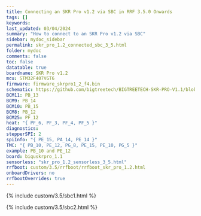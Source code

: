 ```yaml
---
title: Connecting an SKR Pro v1.2 via SBC in RRF 3.5.0 Onwards
tags: []
keywords: 
last_updated: 03/04/2024
summary: "How to connect to an SKR Pro v1.2 via SBC"
sidebar: mydoc_sidebar
permalink: skr_pro_1.2_connected_sbc_3_5.html
folder: mydoc
comments: false
toc: false
datatable: true
boardname: SKR Pro v1.2
mcu: STM32F407VGT6
firmware: firmware_skrpro1_2_f4.bin
schematic: https://github.com/bigtreetech/BIGTREETECH-SKR-PRO-V1.1/blob/master/SKR-PRO-V1.2/Schematic/SKR-PRO-V1.2.PDF
BCM11: PB_13
BCM9: PB_14
BCM10: PB_15
BCM8: PB_12
BCM25: PF_12
heat: "{ PF_6, PF_3, PF_4, PF_5 }"
diagnostics: 
stepperSPI: 2
spiInfo: "{ PE_15, PA_14, PE_14 }"
TMC: "{ PB_10, PE_12, PG_8, PE_15, PE_10, PG_5 }"
example: PB_10 and PE_12
board: biquskrpro_1.1
sensorless: "skr_pro_1.2_sensorless_3_5.html"
rrfboot: custom/3.5/rrfboot/rrfboot_skr_pro_1.2.html
onboardDrivers: no
rrfbootOverrides: true
---
```


{% include custom/3.5/sbc1.html %}

{% include custom/3.5/sbc2.html %}
